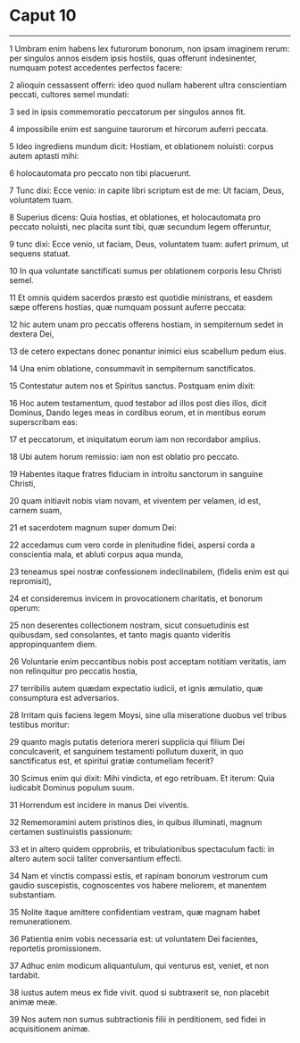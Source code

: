 # Caput 10

***

1 Umbram enim habens lex futurorum bonorum, non ipsam imaginem rerum: per singulos annos eisdem ipsis hostiis, quas offerunt indesinenter, numquam potest accedentes perfectos facere:

2 alioquin cessassent offerri: ideo quod nullam haberent ultra conscientiam peccati, cultores semel mundati:

3 sed in ipsis commemoratio peccatorum per singulos annos fit.

4 impossibile enim est sanguine taurorum et hircorum auferri peccata.

5 Ideo ingrediens mundum dicit: Hostiam, et oblationem noluisti: corpus autem aptasti mihi:

6 holocautomata pro peccato non tibi placuerunt.

7 Tunc dixi: Ecce venio: in capite libri scriptum est de me: Ut faciam, Deus, voluntatem tuam.

8 Superius dicens: Quia hostias, et oblationes, et holocautomata pro peccato noluisti, nec placita sunt tibi, quæ secundum legem offeruntur,

9 tunc dixi: Ecce venio, ut faciam, Deus, voluntatem tuam: aufert primum, ut sequens statuat.

10 In qua voluntate sanctificati sumus per oblationem corporis Iesu Christi semel.

11 Et omnis quidem sacerdos præsto est quotidie ministrans, et easdem sæpe offerens hostias, quæ numquam possunt auferre peccata:

12 hic autem unam pro peccatis offerens hostiam, in sempiternum sedet in dextera Dei,

13 de cetero expectans donec ponantur inimici eius scabellum pedum eius.

14 Una enim oblatione, consummavit in sempiternum sanctificatos.

15 Contestatur autem nos et Spiritus sanctus. Postquam enim dixit:

16 Hoc autem testamentum, quod testabor ad illos post dies illos, dicit Dominus, Dando leges meas in cordibus eorum, et in mentibus eorum superscribam eas:

17 et peccatorum, et iniquitatum eorum iam non recordabor amplius.

18 Ubi autem horum remissio: iam non est oblatio pro peccato.

19 Habentes itaque fratres fiduciam in introitu sanctorum in sanguine Christi,

20 quam initiavit nobis viam novam, et viventem per velamen, id est, carnem suam,

21 et sacerdotem magnum super domum Dei:

22 accedamus cum vero corde in plenitudine fidei, aspersi corda a conscientia mala, et abluti corpus aqua munda,

23 teneamus spei nostræ confessionem indeclinabilem, (fidelis enim est qui repromisit),

24 et consideremus invicem in provocationem charitatis, et bonorum operum:

25 non deserentes collectionem nostram, sicut consuetudinis est quibusdam, sed consolantes, et tanto magis quanto videritis appropinquantem diem.

26 Voluntarie enim peccantibus nobis post acceptam notitiam veritatis, iam non relinquitur pro peccatis hostia,

27 terribilis autem quædam expectatio iudicii, et ignis æmulatio, quæ consumptura est adversarios.

28 Irritam quis faciens legem Moysi, sine ulla miseratione duobus vel tribus testibus moritur:

29 quanto magis putatis deteriora mereri supplicia qui filium Dei conculcaverit, et sanguinem testamenti pollutum duxerit, in quo sanctificatus est, et spiritui gratiæ contumeliam fecerit?

30 Scimus enim qui dixit: Mihi vindicta, et ego retribuam. Et iterum: Quia iudicabit Dominus populum suum.

31 Horrendum est incidere in manus Dei viventis.

32 Rememoramini autem pristinos dies, in quibus illuminati, magnum certamen sustinuistis passionum:

33 et in altero quidem opprobriis, et tribulationibus spectaculum facti: in altero autem socii taliter conversantium effecti.

34 Nam et vinctis compassi estis, et rapinam bonorum vestrorum cum gaudio suscepistis, cognoscentes vos habere meliorem, et manentem substantiam.

35 Nolite itaque amittere confidentiam vestram, quæ magnam habet remunerationem.

36 Patientia enim vobis necessaria est: ut voluntatem Dei facientes, reportetis promissionem.

37 Adhuc enim modicum aliquantulum, qui venturus est, veniet, et non tardabit.

38 iustus autem meus ex fide vivit. quod si subtraxerit se, non placebit animæ meæ.

39 Nos autem non sumus subtractionis filii in perditionem, sed fidei in acquisitionem animæ.

